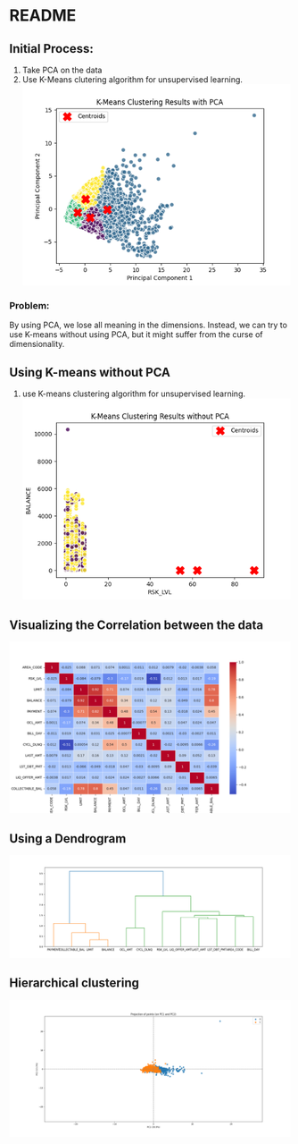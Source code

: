 # README
## Initial Process:
1. Take PCA on the data
2. Use K-Means clutering algorithm for unsupervised learning.
![K-means clustering 4 centroids and 5 pca_components](figures/Figure_1.png)

### Problem:
By using PCA, we lose all meaning in the dimensions. Instead, we can try to use K-means without using PCA, but it might suffer from the curse of dimensionality.

## Using K-means without PCA
1. use K-means clustering algorithm for unsupervised learning.
![K-means w/o PCA. 4 centroids](figures/k-meansNoPCA.png)

## Visualizing the Correlation between the data
![Correlation matrix](figures/correlation_matrix.png)

## Using a Dendrogram
![Dendrogram](figures/dendrogram.png)

## Hierarchical clustering
![Hierarchical Clustering](figures/Hierarchical_cluster_w:o_covmatx.png)